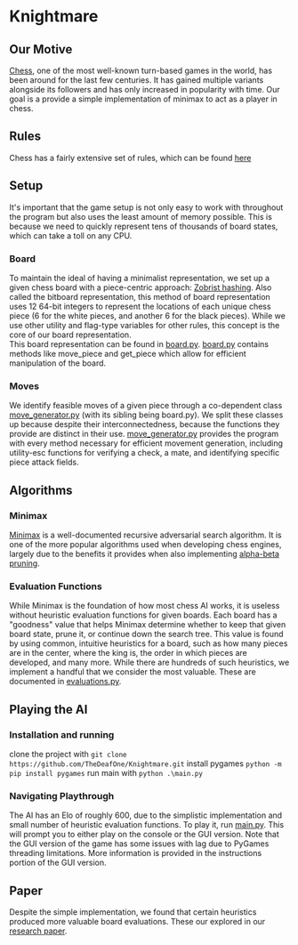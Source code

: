 # Knightmare
## Our Motive
[Chess](https://en.wikipedia.org/wiki/Chess), one of the most well-known turn-based games in the world, has been around for the last few centuries. It has gained multiple variants alongside its followers and has only increased in popularity with time. Our goal is a provide a simple implementation of minimax to act as a player in chess.
## Rules
Chess has a fairly extensive set of rules, which can be found [here](https://en.wikipedia.org/wiki/Rules_of_chess)
## Setup
It's important that the game setup is not only easy to work with throughout the program but also uses the least amount of memory possible. This is because we need to quickly represent tens of thousands of board states, which can take a toll on any CPU.
### Board
To maintain the ideal of having a minimalist representation, we set up a given chess board with a piece-centric approach: [Zobrist hashing](https://en.wikipedia.org/wiki/Zobrist_hashing). Also called the bitboard representation, this method of board representation uses 12 64-bit integers to represent the locations of each unique chess piece (6 for the white pieces, and another 6 for the black pieces). While we use other utility and flag-type variables for other rules, this concept is the core of our board representation. \
This board representation can be found in [board.py](game_logic/board.py). [board.py](game_logic/board.py) contains methods like move_piece and get_piece which allow for efficient manipulation of the board.

### Moves
We identify feasible moves of a given piece through a co-dependent class [move_generator.py](game_logic/move_generator.py) (with its sibling being board.py). We split these classes up because despite their interconnectedness, because the functions they provide are distinct in their use. [move_generator.py](game_logic/move_generator.py) provides the program with every method necessary for efficient movement generation, including utility-esc functions for verifying a check, a mate, and identifying specific piece attack fields.
## Algorithms
### Minimax
[Minimax](https://en.wikipedia.org/wiki/Minimax) is a well-documented recursive adversarial search algorithm. It is one of the more popular algorithms used when developing chess engines, largely due to the benefits it provides when also implementing [alpha-beta pruning](https://en.wikipedia.org/wiki/Alpha%E2%80%93beta_pruning). 
### Evaluation Functions
While Minimax is the foundation of how most chess AI works, it is useless without heuristic evaluation functions for given boards. Each board has a "goodness" value that helps Minimax determine whether to keep that given board state, prune it, or continue down the search tree. This value is found by using common, intuitive heuristics for a board, such as how many pieces are in the center, where the king is, the order in which pieces are developed, and many more. While there are hundreds of such heuristics, we implement a handful that we consider the most valuable. These are documented in [evaluations.py](algorithms/evaluations.py).
## Playing the AI
### Installation and running
clone the project with ```git clone https://github.com/TheDeafOne/Knightmare.git```
install pygames ```python -m pip install pygames```
run main with ```python .\main.py```
### Navigating Playthrough
The AI has an Elo of roughly 600, due to the simplistic implementation and small number of heuristic evaluation functions. To play it, run [main.py](main.py). This will prompt you to either play on the console or the GUI version. Note that the GUI version of the game has some issues with lag due to PyGames threading limitations. More information is provided in the instructions portion of the GUI version.

## Paper
Despite the simple implementation, we found that certain heuristics produced more valuable board evaluations. These our explored in our [research paper](using_minimax_in_chess.pdf).
